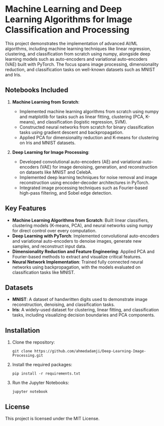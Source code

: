 # Machine Learning and Deep Learning Algorithms for Image Classification and Processing

This project demonstrates the implementation of advanced AI/ML algorithms, including machine learning techniques like linear regression, clustering, and classification from scratch using numpy, alongside deep learning models such as auto-encoders and variational auto-encoders (VAE) built with PyTorch. The focus spans image processing, dimensionality reduction, and classification tasks on well-known datasets such as MNIST and Iris.

## Notebooks Included

1. **Machine Learning from Scratch**:
   - Implemented machine learning algorithms from scratch using numpy and matplotlib for tasks such as linear fitting, clustering (PCA, K-means), and classification (logistic regression, SVM).
   - Constructed neural networks from scratch for binary classification tasks using gradient descent and backpropagation.
   - Applied PCA for dimensionality reduction and K-means for clustering on Iris and MNIST datasets.

2. **Deep Learning for Image Processing**:
   - Developed convolutional auto-encoders (AE) and variational auto-encoders (VAE) for image denoising, generation, and reconstruction on datasets like MNIST and CelebA.
   - Implemented deep learning techniques for noise removal and image reconstruction using encoder-decoder architectures in PyTorch.
   - Integrated image processing techniques such as Fourier-based high-pass filtering, and Sobel edge detection.

## Key Features

- **Machine Learning Algorithms from Scratch**: Built linear classifiers, clustering models (K-means, PCA), and neural networks using numpy for direct control over every computation.
- **Deep Learning with PyTorch**: Implemented convolutional auto-encoders and variational auto-encoders to denoise images, generate new samples, and reconstruct input data.
- **Dimensionality Reduction and Feature Engineering**: Applied PCA and Fourier-based methods to extract and visualize critical features.
- **Neural Network Implementation**: Trained fully connected neural networks using backpropagation, with the models evaluated on classification tasks like MNIST.

## Datasets

- **MNIST**: A dataset of handwritten digits used to demonstrate image reconstruction, denoising, and classification tasks.
- **Iris**: A widely-used dataset for clustering, linear fitting, and classification tasks, including visualizing decision boundaries and PCA components.

## Installation

1. Clone the repository:
   ```
   git clone https://github.com/ahmedadamji/Deep-Learning-Image-Processing.git
   ```

2. Install the required packages:
   ```
   pip install -r requirements.txt
   ```

3. Run the Jupyter Notebooks:
   ```
   jupyter notebook
   ```

## License
This project is licensed under the MIT License.
